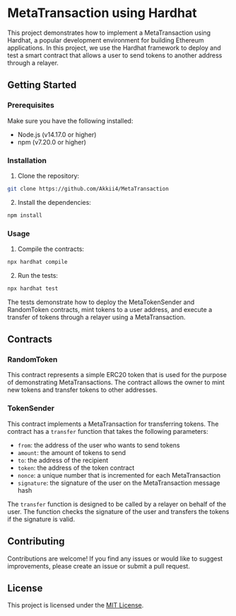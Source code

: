 # MetaTransaction using Hardhat

This project demonstrates how to implement a MetaTransaction using Hardhat, a popular development environment for building Ethereum applications. In this project, we use the Hardhat framework to deploy and test a smart contract that allows a user to send tokens to another address through a relayer.

## Getting Started

### Prerequisites

Make sure you have the following installed:

- Node.js (v14.17.0 or higher)
- npm (v7.20.0 or higher)

### Installation

1. Clone the repository:

```sh
git clone https://github.com/Akkii4/MetaTransaction
```

2. Install the dependencies:

```sh
npm install
```

### Usage

1. Compile the contracts:

```sh
npx hardhat compile
```

2. Run the tests:

```sh
npx hardhat test
```

The tests demonstrate how to deploy the MetaTokenSender and RandomToken contracts, mint tokens to a user address, and execute a transfer of tokens through a relayer using a MetaTransaction.

## Contracts

### RandomToken

This contract represents a simple ERC20 token that is used for the purpose of demonstrating MetaTransactions. The contract allows the owner to mint new tokens and transfer tokens to other addresses.

### TokenSender

This contract implements a MetaTransaction for transferring tokens. The contract has a `transfer` function that takes the following parameters:

- `from`: the address of the user who wants to send tokens
- `amount`: the amount of tokens to send
- `to`: the address of the recipient
- `token`: the address of the token contract
- `nonce`: a unique number that is incremented for each MetaTransaction
- `signature`: the signature of the user on the MetaTransaction message hash

The `transfer` function is designed to be called by a relayer on behalf of the user. The function checks the signature of the user and transfers the tokens if the signature is valid.

## Contributing

Contributions are welcome! If you find any issues or would like to suggest improvements, please create an issue or submit a pull request.

## License

This project is licensed under the [MIT License](LICENSE).
